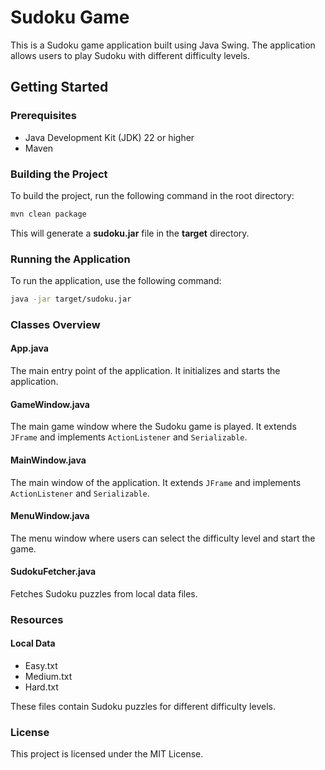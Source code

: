 # Sudoku Game

This is a Sudoku game application built using Java Swing. The application allows users to play Sudoku with different difficulty levels.

## Getting Started

### Prerequisites

- Java Development Kit (JDK) 22 or higher
- Maven

### Building the Project

To build the project, run the following command in the root directory:

```sh
mvn clean package
```

This will generate a **sudoku.jar** file in the **target** directory.

### Running the Application

To run the application, use the following command:

```sh
java -jar target/sudoku.jar
```

### Classes Overview

#### App.java

The main entry point of the application. It initializes and starts the application.

#### GameWindow.java

The main game window where the Sudoku game is played. It extends `JFrame` and implements `ActionListener` and `Serializable`.

#### MainWindow.java

The main window of the application. It extends `JFrame` and implements `ActionListener` and `Serializable`.

#### MenuWindow.java

The menu window where users can select the difficulty level and start the game.

#### SudokuFetcher.java

Fetches Sudoku puzzles from local data files.

### Resources

#### Local Data

- Easy.txt
- Medium.txt
- Hard.txt

These files contain Sudoku puzzles for different difficulty levels.

### License

This project is licensed under the MIT License.
